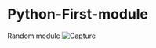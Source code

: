 # Python-First-module
Random module
![Capture](https://user-images.githubusercontent.com/82565293/118159246-6923f880-b43a-11eb-9920-0377e1a9fa08.PNG)
